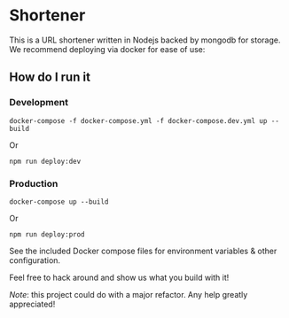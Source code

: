 # Shortener

This is a URL shortener written in Nodejs backed by mongodb for storage. We recommend deploying via docker for ease of use:

## How do I run it

### Development

`docker-compose -f docker-compose.yml -f docker-compose.dev.yml up --build`

Or

`npm run deploy:dev`


### Production

`docker-compose up --build`

Or

`npm run deploy:prod`

See the included Docker compose files for environment variables & other configuration.

Feel free to hack around and show us what you build with it!

_Note_: this project could do with a major refactor. Any help greatly appreciated!